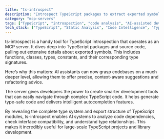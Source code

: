 ```yaml
---
title: "ts-introspect"
description: "Introspect TypeScript packages to extract exported symbols and type information for AI-assisted development."
category: "mcp-servers"
tags: ["TypeScript", "introspection", "code analysis", "AI-assisted development", "developer tools"]
tech_stack: ["TypeScript", "Static Analysis", "Code Intelligence", "Type Systems", "Developer Tools"]
---
```


ts-introspect is a handy tool for TypeScript introspection that operates as an MCP server. It dives deep into TypeScript packages and source code, pulling out extensive details about exported symbols. This includes functions, classes, types, constants, and their corresponding type signatures.

Here’s why this matters: AI assistants can now grasp codebases on a much deeper level, allowing them to offer precise, context-aware suggestions and refactoring advice.

The server gives developers the power to create smarter development tools that can easily navigate through complex TypeScript code. It helps generate type-safe code and delivers intelligent autocompletion features.

By revealing the complete type system and export structure of TypeScript modules, ts-introspect enables AI systems to analyze code dependencies, check interface compatibility, and understand type relationships. This makes it incredibly useful for large-scale TypeScript projects and library development.